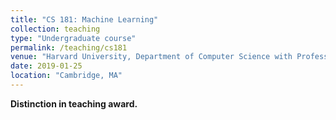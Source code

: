```yaml
---
title: "CS 181: Machine Learning"
collection: teaching
type: "Undergraduate course"
permalink: /teaching/cs181
venue: "Harvard University, Department of Computer Science with Professor Finale Doshi-Velez"
date: 2019-01-25
location: "Cambridge, MA"
---
```


**Distinction in teaching award.** 

